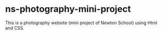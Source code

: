 # ns-photography-mini-project
This is a photography website (mini project of Newton School) using Html and CSS.
